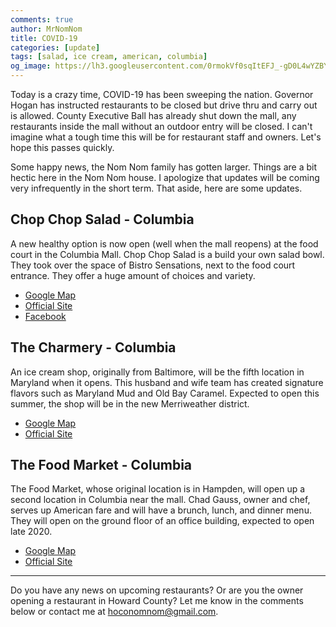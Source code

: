 ```yaml
---
comments: true
author: MrNomNom
title: COVID-19 
categories: [update]
tags: [salad, ice cream, american, columbia]
og_image: https://lh3.googleusercontent.com/0rmokVf0sqItEFJ_-gD0L4wYZBYioPO8jzC_zco0jB5L0iSAPkmQZxLNSZkxahEOjH3cqZWgfv0XRt61uSEnUI7mILnwF6vw88pRkRiTPbZxHlO7jJCbnVzJbqF3LN0WIel2KuMGKQ=w400
---
```


Today is a crazy time, COVID-19 has been sweeping the nation. Governor Hogan has instructed restaurants to be closed but drive thru and carry out is allowed. County Executive Ball has already shut down the mall, any restaurants inside the mall without an outdoor entry will be closed. I can't imagine what a tough time this will be for restaurant staff and owners. Let's hope this passes quickly.

Some happy news, the Nom Nom family has gotten larger. Things are a bit hectic here in the Nom Nom house. I apologize that updates will be coming very infrequently in the short term. That aside, here are some updates.

<!--more-->

## Chop Chop Salad - Columbia

A new healthy option is now open (well when the mall reopens) at the food court in the Columbia Mall. Chop Chop Salad is a build your own salad bowl. They took over the space of Bistro Sensations, next to the food court entrance. They offer a huge amount of choices and variety.

* [Google Map](https://www.facebook.com/ChopChopSalad1/)
* [Official Site](http://www.chopchopsalad.net/)
* [Facebook](https://www.facebook.com/ChopChopSalad1/)

## The Charmery - Columbia

An ice cream shop, originally from Baltimore, will be the fifth location in Maryland when it opens. This husband and wife team has created signature flavors such as Maryland Mud and Old Bay Caramel. Expected to open this summer, the shop will be in the new Merriweather district.

* [Google Map](https://goo.gl/maps/UyinUey9QZfGQCrAA)
* [Official Site](https://www.thecharmery.com/)

## The Food Market - Columbia

The Food Market, whose original location is in Hampden, will open up a second location in Columbia near the mall. Chad Gauss, owner and chef, serves up American fare and will have a brunch, lunch, and dinner menu. They will open on the ground floor of an office building, expected to open late 2020.

* [Google Map](https://goo.gl/maps/kQFCMFPRJi3iyXvd8)
* [Official Site](https://www.thefoodmarketbaltimore.com/)

----

Do you have any news on upcoming restaurants? Or are you the owner opening a restaurant in Howard County? Let me know in the comments below or contact me at [hoconomnom@gmail.com](mailto:hoconomnom@gmail.com).
